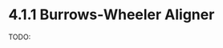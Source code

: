# 4.1.1 Burrows-Wheeler Aligner

TODO:

<!-- REFERENCES -->

[^li2010fast]: Li, H., & Durbin, R. (2010). Fast and accurate long-read alignment with Burrows–Wheeler transform. Bioinformatics, 26(5), 589-595. doi: [10.1093/bioinformatics/btp698](https://doi.org/10.1093/bioinformatics/btp698)
[^li2009fast]: Li, H., & Durbin, R. (2009). Fast and accurate short read alignment with Burrows–Wheeler transform. Bioinformatics, 25(14), 1754-1760. doi: [10.1093/bioinformatics/btp324](https://doi.org/10.1093/bioinformatics/btp324)
